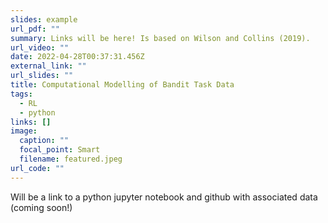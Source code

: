 ```yaml
---
slides: example
url_pdf: ""
summary: Links will be here! Is based on Wilson and Collins (2019).
url_video: ""
date: 2022-04-28T00:37:31.456Z
external_link: ""
url_slides: ""
title: Computational Modelling of Bandit Task Data
tags:
  - RL
  - python
links: []
image:
  caption: ""
  focal_point: Smart
  filename: featured.jpeg
url_code: ""
---
```

Will be a link to a python jupyter notebook and github with associated data (coming soon!)